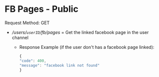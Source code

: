 # FB Pages - Public

Request Method: GET

* */users/`userID`/fb/pages* = Get the linked facebook page in the user channel
  * Response Example (if the user don't has a facebook page linked):

     ```js
    {
    "code": 400,
    "message": "facebook link not found"
    }
     ```
  